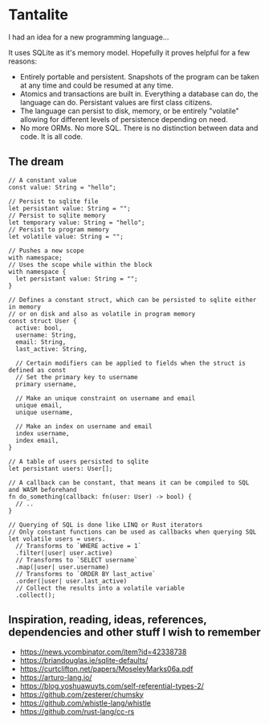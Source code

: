 # Tantalite

I had an idea for a new programming language...

It uses SQLite as it's memory model. Hopefully it proves helpful for a few reasons:

- Entirely portable and persistent. Snapshots of the program can be taken at
  any time and could be resumed at any time.
- Atomics and transactions are built in. Everything a database can do, the
  language can do. Persistant values are first class citizens.
- The language can persist to disk, memory, or be entirely "volatile" allowing
  for different levels of persistence depending on need.
- No more ORMs. No more SQL. There is no distinction between data and code. It
  is all code.

## The dream

```
// A constant value
const value: String = "hello";

// Persist to sqlite file
let persistant value: String = "";
// Persist to sqlite memory
let temporary value: String = "hello";
// Persist to program memory
let volatile value: String = "";

// Pushes a new scope
with namespace;
// Uses the scope while within the block
with namespace {
  let persistant value: String = "";
}

// Defines a constant struct, which can be persisted to sqlite either in memory
// or on disk and also as volatile in program memory
const struct User {
  active: bool,
  username: String,
  email: String,
  last_active: String,

  // Certain modifiers can be applied to fields when the struct is defined as const
  // Set the primary key to username
  primary username,

  // Make an unique constraint on username and email
  unique email,
  unique username,

  // Make an index on username and email
  index username,
  index email,
}

// A table of users persisted to sqlite
let persistant users: User[];

// A callback can be constant, that means it can be compiled to SQL and WASM beforehand
fn do_something(callback: fn(user: User) -> bool) {
  // ..
}

// Querying of SQL is done like LINQ or Rust iterators
// Only constant functions can be used as callbacks when querying SQL
let volatile users = users.
  // Transforms to `WHERE active = 1`
  .filter(|user| user.active)
  // Transforms to `SELECT username`
  .map(|user| user.username)
  // Transforms to `ORDER BY last_active`
  .order(|user| user.last_active)
  // Collect the results into a volatile variable
  .collect();
```

## Inspiration, reading, ideas, references, dependencies and other stuff I wish to remember

- https://news.ycombinator.com/item?id=42338738
- https://briandouglas.ie/sqlite-defaults/
- https://curtclifton.net/papers/MoseleyMarks06a.pdf
- https://arturo-lang.io/
- https://blog.yoshuawuyts.com/self-referential-types-2/
- https://github.com/zesterer/chumsky
- https://github.com/whistle-lang/whistle
- https://github.com/rust-lang/cc-rs
